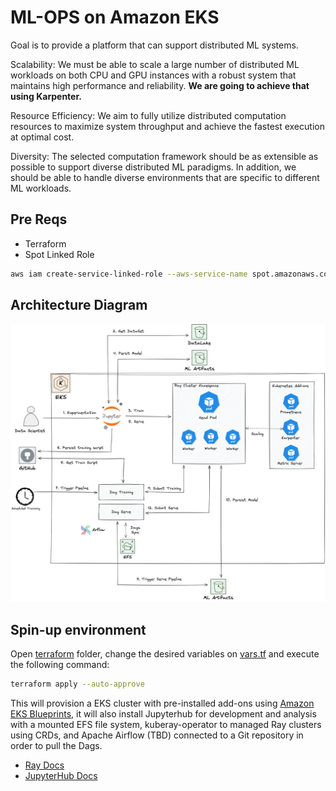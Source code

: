 # ML-OPS on Amazon EKS

Goal is to provide a platform that can support distributed ML systems.

<!-- Reference from Instacart blog: https://tech.instacart.com/distributed-machine-learning-at-instacart-4b11d7569423 -->

Scalability: We must be able to scale a large number of distributed ML workloads on both CPU and GPU instances with a robust system that maintains high performance and reliability. **We are going to achieve that using Karpenter.**

Resource Efficiency: We aim to fully utilize distributed computation resources to maximize system throughput and achieve the fastest execution at optimal cost.

Diversity: The selected computation framework should be as extensible as possible to support diverse distributed ML paradigms. In addition, we should be able to handle diverse environments that are specific to different ML workloads.

## Pre Reqs
- Terraform
- Spot Linked Role

```bash
aws iam create-service-linked-role --aws-service-name spot.amazonaws.com
```

## Architecture Diagram

![ML Ops Arch Diagram](static/ml-ops-arch-diagram.png)

## Spin-up environment

Open [terraform](terraform/) folder, change the desired variables on [vars.tf](terraform/vars.tf) and execute the following command:

```bash
terraform apply --auto-approve
```

This will provision a EKS cluster with pre-installed add-ons using [Amazon EKS Blueprints](https://github.com/aws-ia/terraform-aws-eks-blueprints-addons), it will also install Jupyterhub for development and analysis with a mounted EFS file system, kuberay-operator to managed Ray clusters using CRDs, and Apache Airflow (TBD) connected to a Git repository in order to pull the Dags.

- [Ray Docs](./kuberay-operator/README.md)
- [JupyterHub Docs](./jupyter-hub/README.md)
